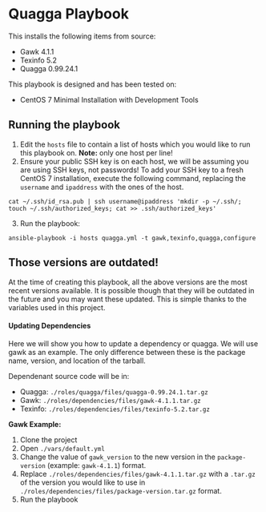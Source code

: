 # Quagga Playbook

This installs the following items from source:

* Gawk 4.1.1
* Texinfo 5.2
* Quagga 0.99.24.1

This playbook is designed and has been tested on:

* CentOS 7 Minimal Installation with Development Tools


## Running the playbook

1. Edit the `hosts` file to contain a list of hosts which you would like to run this playbook on. __Note:__ only one host per line!
2. Ensure your public SSH key is on each host, we will be assuming you are using SSH keys, not passwords! To add your SSH key to a fresh CentOS 7 installation, execute the following command, replacing the `username` and `ipaddress` with the ones of the host.
```shell
cat ~/.ssh/id_rsa.pub | ssh username@ipaddress 'mkdir -p ~/.ssh/; touch ~/.ssh/authorized_keys; cat >> .ssh/authorized_keys'
```
3. Run the playbook:
```shell
ansible-playbook -i hosts quagga.yml -t gawk,texinfo,quagga,configure
```


## Those versions are outdated!

At the time of creating this playbook, all the above versions are the most recent versions available. It is possible though that they will be outdated in the future and you may want these updated. This is simple thanks to the variables used in this project.

#### Updating Dependencies

Here we will show you how to update a dependency or quagga. We will use gawk as an example. The only difference between these is the package name, version, and location of the tarball.

Dependenant source code will be in:

* Quagga: `./roles/quagga/files/quagga-0.99.24.1.tar.gz`
* Gawk: `./roles/dependencies/files/gawk-4.1.1.tar.gz`
* Texinfo: `./roles/dependencies/files/texinfo-5.2.tar.gz`

__Gawk Example:__

1. Clone the project
2. Open `./vars/default.yml`
3. Change the value of `gawk_version` to the new version in the `package-version` (example: `gawk-4.1.1`) format.
4. Replace `./roles/dependencies/files/gawk-4.1.1.tar.gz` with a `.tar.gz` of the version you would like to use in `./roles/dependencies/files/package-version.tar.gz` format.
5. Run the playbook
